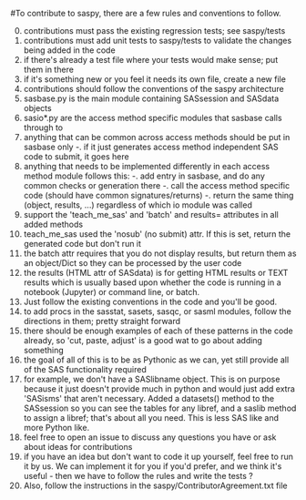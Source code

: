 #To contribute to saspy, there are a few rules and conventions to follow.

0. contributions must pass the existing regression tests; see saspy/tests
0. contributions must add unit tests to saspy/tests to validate the changes being added in the code
 0. if there's already a test file where your tests would make sense; put them in there
 0. if it's something new or you feel it needs its own file, create a new file
0. contributions should follow the conventions of the saspy architecture
 0. sasbase.py is the main module containing SASsession and SASdata objects
 0. sasio*.py are the access method specific modules that sasbase calls through to
  0. anything that can be common across access methods should be put in sasbase only
    -. if it just generates access method independent SAS code to submit, it goes here
  0. anything that needs to be implemented differently in each access method module follows this:
    -. add entry in sasbase, and do any common checks or generation there
    -. call the access method specific code (should have common signatures/returns)
    -. return the same thing (object, results, ...) regardless of which io module was called
 0. support the 'teach_me_sas' and 'batch' and results= attributes in all added methods
   0. teach_me_sas used the 'nosub' (no submit) attr. If this is set, return the generated code but don't run it
   0. the batch attr requires that you do not display results, but return them as an object/Dict so they can be processed by the user code
   0. the results (HTML attr of SASdata) is for getting HTML results or TEXT results which is usually based upon whether the code is running in a notebook (Jupyter) or command line, or batch. 
   0. Just follow the existing conventions in the code and you'll be good. 
0. to add procs in the sasstat, sasets, sasqc, or sasml modules, follow the directions in them; pretty straight forward
0. there should be enough examples of each of these patterns in the code already, so 'cut, paste, adjust' is a good wat to go about adding something
0. the goal of all of this is to be as Pythonic as we can, yet still provide all of the SAS functionality required
 0. for example, we don't have a SASlibname object. This is on purpose because it just doesn't provide much in python and would just add extra 'SASisms' that aren't necessary. Added a datasets() method to the SASsession so you can see the tables for any libref, and a saslib method to assign a libref; that's about all you need. This is less SAS like and more Python like.
0. feel free to open an issue to discuss any questions you have or ask about ideas for contributions
0. if you have an idea but don't want to code it up yourself, feel free to run it by us. We can implement it for you if you'd prefer, and we think it's useful - then we have to follow the rules and write the tests ?
0. Also, follow the instructions in the saspy/ContributorAgreement.txt file 

